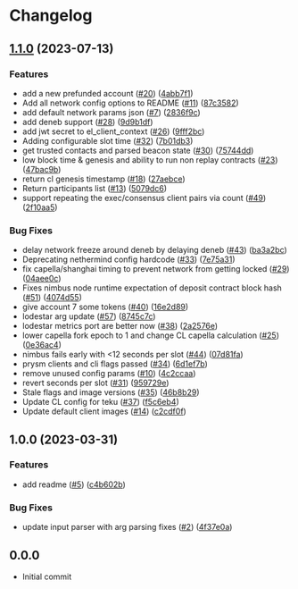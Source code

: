 # Changelog

## [1.1.0](https://github.com/kurtosis-tech/eth-network-package/compare/1.0.0...1.1.0) (2023-07-13)


### Features

* add a new prefunded account ([#20](https://github.com/kurtosis-tech/eth-network-package/issues/20)) ([4abb7f1](https://github.com/kurtosis-tech/eth-network-package/commit/4abb7f19cbf594996ae4c83c0a1b61e9e0c84dc1))
* Add all network config options to README ([#11](https://github.com/kurtosis-tech/eth-network-package/issues/11)) ([87c3582](https://github.com/kurtosis-tech/eth-network-package/commit/87c3582f60cec29aff8f129dfc88a29b6a97dd6a))
* add default network params json ([#7](https://github.com/kurtosis-tech/eth-network-package/issues/7)) ([2836f9c](https://github.com/kurtosis-tech/eth-network-package/commit/2836f9c79b287fa62e5e9fa276e875ace5a623db))
* add deneb support ([#28](https://github.com/kurtosis-tech/eth-network-package/issues/28)) ([9d9b1df](https://github.com/kurtosis-tech/eth-network-package/commit/9d9b1df3e3abed6814304c1172cbede4c9209c7e))
* add jwt secret to el_client_context ([#26](https://github.com/kurtosis-tech/eth-network-package/issues/26)) ([9fff2bc](https://github.com/kurtosis-tech/eth-network-package/commit/9fff2bc81e587539ecd68e7a46e1cfccf54edefe))
* Adding configurable slot time ([#32](https://github.com/kurtosis-tech/eth-network-package/issues/32)) ([7b01db3](https://github.com/kurtosis-tech/eth-network-package/commit/7b01db3b1b3dce1c3a4457a0516b6049e5ff624d))
* get trusted contacts and parsed beacon state ([#30](https://github.com/kurtosis-tech/eth-network-package/issues/30)) ([75744dd](https://github.com/kurtosis-tech/eth-network-package/commit/75744dd23b615e51e1a1bae57e62cd2de43ad268))
* low block time & genesis and ability to run non replay contracts ([#23](https://github.com/kurtosis-tech/eth-network-package/issues/23)) ([47bac9b](https://github.com/kurtosis-tech/eth-network-package/commit/47bac9b9d46bcafff7bb9b512f32de032133b382))
* return cl genesis timestamp ([#18](https://github.com/kurtosis-tech/eth-network-package/issues/18)) ([27aebce](https://github.com/kurtosis-tech/eth-network-package/commit/27aebce80197722b461f14924e7e3a3c3bcf0230))
* Return participants list ([#13](https://github.com/kurtosis-tech/eth-network-package/issues/13)) ([5079dc6](https://github.com/kurtosis-tech/eth-network-package/commit/5079dc6cc01c0daedb1f83b509a1c01f48995181))
* support repeating the exec/consensus client pairs via count ([#49](https://github.com/kurtosis-tech/eth-network-package/issues/49)) ([2f10aa5](https://github.com/kurtosis-tech/eth-network-package/commit/2f10aa5460502ef0efc148723e529ad082e02db8))


### Bug Fixes

* delay network freeze around deneb by delaying deneb ([#43](https://github.com/kurtosis-tech/eth-network-package/issues/43)) ([ba3a2bc](https://github.com/kurtosis-tech/eth-network-package/commit/ba3a2bc249083d9a58327586802aa08f071d9745))
* Deprecating nethermind config hardcode ([#33](https://github.com/kurtosis-tech/eth-network-package/issues/33)) ([7e75a31](https://github.com/kurtosis-tech/eth-network-package/commit/7e75a31fae291688024c15cf075909717d54a397))
* fix capella/shanghai timing to prevent network from getting locked ([#29](https://github.com/kurtosis-tech/eth-network-package/issues/29)) ([04aee0c](https://github.com/kurtosis-tech/eth-network-package/commit/04aee0cb40cb61700426fbc80c8bedc50583e90d))
* Fixes nimbus node runtime expectation of deposit contract block hash ([#51](https://github.com/kurtosis-tech/eth-network-package/issues/51)) ([4074d55](https://github.com/kurtosis-tech/eth-network-package/commit/4074d558af41fab9364d2be6591fced9d8e29235))
* give account 7 some tokens ([#40](https://github.com/kurtosis-tech/eth-network-package/issues/40)) ([16e2d89](https://github.com/kurtosis-tech/eth-network-package/commit/16e2d89ec706106c02ba7ad04d9d83dd74793607))
* lodestar arg update ([#57](https://github.com/kurtosis-tech/eth-network-package/issues/57)) ([8745c7c](https://github.com/kurtosis-tech/eth-network-package/commit/8745c7c33f53f26b69b476890a909c77a17225f4))
* lodestar metrics port are better now ([#38](https://github.com/kurtosis-tech/eth-network-package/issues/38)) ([2a2576e](https://github.com/kurtosis-tech/eth-network-package/commit/2a2576ea41eeec30fa40eeb89c49a5ed6217a164))
* lower capella fork epoch to 1 and change CL capella calculation ([#25](https://github.com/kurtosis-tech/eth-network-package/issues/25)) ([0e36ac4](https://github.com/kurtosis-tech/eth-network-package/commit/0e36ac4f7463e7624f1599b61ab8fb9acdf6e9b3))
* nimbus fails early with &lt;12 seconds per slot ([#44](https://github.com/kurtosis-tech/eth-network-package/issues/44)) ([07d81fa](https://github.com/kurtosis-tech/eth-network-package/commit/07d81fa0b5e5a2d71598da15033c07f1a07068b7))
* prysm clients and cli flags passed ([#34](https://github.com/kurtosis-tech/eth-network-package/issues/34)) ([6d1ef7b](https://github.com/kurtosis-tech/eth-network-package/commit/6d1ef7b8c0eceb438d9555baf986ce0052398b74))
* remove unused config params ([#10](https://github.com/kurtosis-tech/eth-network-package/issues/10)) ([4c2ccaa](https://github.com/kurtosis-tech/eth-network-package/commit/4c2ccaa8af5a5d4a855b572974c15b6a49f1b81a))
* revert seconds per slot ([#31](https://github.com/kurtosis-tech/eth-network-package/issues/31)) ([959729e](https://github.com/kurtosis-tech/eth-network-package/commit/959729e038ad4fee58bc3cdcbfe4ee5c00facb68))
* Stale flags and image versions ([#35](https://github.com/kurtosis-tech/eth-network-package/issues/35)) ([46b8b29](https://github.com/kurtosis-tech/eth-network-package/commit/46b8b293337b087fb9941afa673b713f820ddd61))
* Update CL config for teku ([#37](https://github.com/kurtosis-tech/eth-network-package/issues/37)) ([f5c6eb4](https://github.com/kurtosis-tech/eth-network-package/commit/f5c6eb4c40e52e88842b27da8f8d09d9a452784a))
* Update default client images ([#14](https://github.com/kurtosis-tech/eth-network-package/issues/14)) ([c2cdf0f](https://github.com/kurtosis-tech/eth-network-package/commit/c2cdf0f886dc0060f76219e1e7b0e9b6a33d3c7d))

## 1.0.0 (2023-03-31)


### Features

* add readme ([#5](https://github.com/kurtosis-tech/eth-network-package/issues/5)) ([c4b602b](https://github.com/kurtosis-tech/eth-network-package/commit/c4b602b84fc411fceb45cf632fd743376a2c4a2a))


### Bug Fixes

* update input parser with arg parsing fixes ([#2](https://github.com/kurtosis-tech/eth-network-package/issues/2)) ([4f37e0a](https://github.com/kurtosis-tech/eth-network-package/commit/4f37e0a9a02a5a2e9be192f7dab64a757c7ae652))

## 0.0.0
- Initial commit
